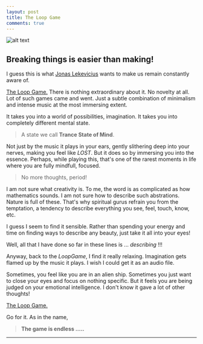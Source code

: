 ```yaml
---
layout: post 
title: The Loop Game 
comments: true
---
```


![alt text](http://cdn.johnywheels.com/2015/04/13/galaxyinfinitysign-l-207e7dde40f1cd10.jpg "Infinity, a loop.")

## Breaking things is easier than making!

I guess this is what [Jonas Lekevicius](https://lekevicius.com/) wants to make us remain constantly aware of.

[The Loop Game.](http://loopgame.co/) There is nothing extraordinary about it. No novelty at all. Lot of such games came and went. Just a subtle combination of minimalism and intense music at the most immersing extent. 

It takes you into a world of possibilities, imagination. It takes you into completely different mental state.

> A state we call **Trance State of Mind**. 

Not just by the music it plays in your ears, gently slithering deep into your nerves, making you feel like *LOST*. But it does so by immersing you into the essence. Perhaps, while playing this, that's one of the rarest moments in life where you are fully mindfull, focused. 

> No more thoughts, period!

I am not sure what creativity is. To me, the word is as complicated as how mathematics sounds. I am not sure how to describe such abstrations. Nature is full of these. That's why spiritual gurus refrain you from the temptation, a tendency to describe everything you see, feel, touch, know, etc.

I guess I seem to find it sensible. Rather than spending your energy and time on finding ways to describe any beauty, just take it all into your eyes!

Well, all that I have done so far in these lines is ... *describing* !!!

Anyway, back to the *LoopGame*, I find it really relaxing. Imagination gets flamed up by the music it plays. I wish I could get it as an audio file.

Sometimes, you feel like you are in an alien ship. Sometimes you just want to close your eyes and focus on nothing specific. But it feels you are being judged on your emotional intelligence. I don't know it gave a lot of other thoughts!

[The Loop Game.](http://loopgame.co/)
 
Go for it. As in the name, 

> **The game is endless .....**

<hr>
